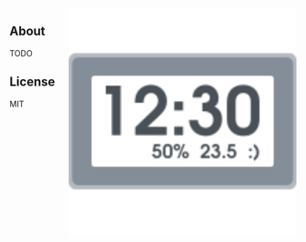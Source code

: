
<img src="hygrotemp_clock.svg" width="400px" alt="Digital Hygrometer Clock" align="right" />

## About

TODO

## License

MIT
